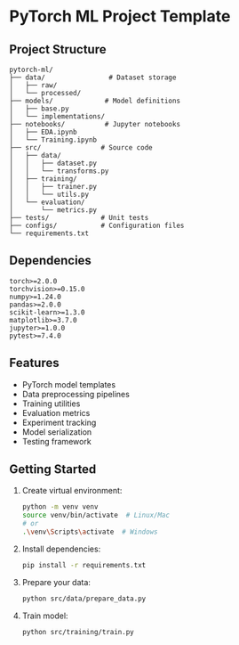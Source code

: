 # PyTorch ML Project Template

## Project Structure
```
pytorch-ml/
├── data/                # Dataset storage
│   ├── raw/
│   └── processed/
├── models/             # Model definitions
│   ├── base.py
│   └── implementations/
├── notebooks/          # Jupyter notebooks
│   ├── EDA.ipynb
│   └── Training.ipynb
├── src/               # Source code
│   ├── data/
│   │   ├── dataset.py
│   │   └── transforms.py
│   ├── training/
│   │   ├── trainer.py
│   │   └── utils.py
│   └── evaluation/
│       └── metrics.py
├── tests/             # Unit tests
├── configs/           # Configuration files
└── requirements.txt
```

## Dependencies
```
torch>=2.0.0
torchvision>=0.15.0
numpy>=1.24.0
pandas>=2.0.0
scikit-learn>=1.3.0
matplotlib>=3.7.0
jupyter>=1.0.0
pytest>=7.4.0
```

## Features
- PyTorch model templates
- Data preprocessing pipelines
- Training utilities
- Evaluation metrics
- Experiment tracking
- Model serialization
- Testing framework

## Getting Started

1. Create virtual environment:
   ```bash
   python -m venv venv
   source venv/bin/activate  # Linux/Mac
   # or
   .\venv\Scripts\activate  # Windows
   ```

2. Install dependencies:
   ```bash
   pip install -r requirements.txt
   ```

3. Prepare your data:
   ```bash
   python src/data/prepare_data.py
   ```

4. Train model:
   ```bash
   python src/training/train.py
   ```
